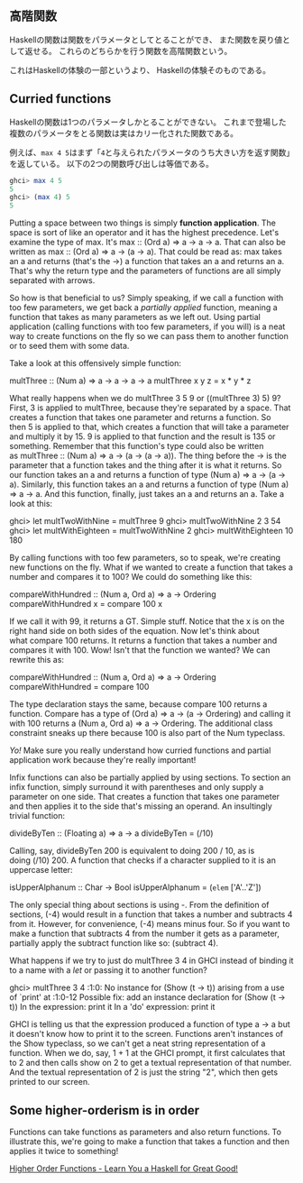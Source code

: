 ## 高階関数
Haskellの関数は関数をパラメータとしてとることができ、
また関数を戻り値として返せる。
これらのどちらかを行う関数を高階関数という。

これはHaskellの体験の一部というより、
Haskellの体験そのものである。

## 
## Curried functions
Haskellの関数は1つのパラメータしかとることができない。
これまで登場した複数のパラメータをとる関数は実はカリー化された関数である。

例えば、`max 4 5`はまず「`4`と与えられたパラメータのうち大きい方を返す関数」を返している。
以下の2つの関数呼び出しは等価である。
```haskell
ghci> max 4 5
5
ghci> (max 4) 5
5
```


Putting a space between two things is simply **function application**. The space is sort of like an operator and it has the highest precedence. Let's examine the type of max. It's max :: (Ord a) => a -> a -> a. That can also be written as max :: (Ord a) => a -> (a -> a). That could be read as: max takes an a and returns (that's the ->) a function that takes an a and returns an a. That's why the return type and the parameters of functions are all simply separated with arrows.

So how is that beneficial to us? Simply speaking, if we call a function with too few parameters, we get back a _partially applied_ function, meaning a function that takes as many parameters as we left out. Using partial application (calling functions with too few parameters, if you will) is a neat way to create functions on the fly so we can pass them to another function or to seed them with some data.

Take a look at this offensively simple function:

multThree :: (Num a) => a -> a -> a -> a
multThree x y z = x * y * z

What really happens when we do multThree 3 5 9 or ((multThree 3) 5) 9? First, 3 is applied to multThree, because they're separated by a space. That creates a function that takes one parameter and returns a function. So then 5 is applied to that, which creates a function that will take a parameter and multiply it by 15. 9 is applied to that function and the result is 135 or something. Remember that this function's type could also be written as multThree :: (Num a) => a -> (a -> (a -> a)). The thing before the -> is the parameter that a function takes and the thing after it is what it returns. So our function takes an a and returns a function of type (Num a) => a -> (a -> a). Similarly, this function takes an a and returns a function of type (Num a) => a -> a. And this function, finally, just takes an a and returns an a. Take a look at this:

ghci> let multTwoWithNine = multThree 9
ghci> multTwoWithNine 2 3
54
ghci> let multWithEighteen = multTwoWithNine 2
ghci> multWithEighteen 10
180

By calling functions with too few parameters, so to speak, we're creating new functions on the fly. What if we wanted to create a function that takes a number and compares it to 100? We could do something like this:

compareWithHundred :: (Num a, Ord a) => a -> Ordering
compareWithHundred x = compare 100 x

If we call it with 99, it returns a GT. Simple stuff. Notice that the x is on the right hand side on both sides of the equation. Now let's think about what compare 100 returns. It returns a function that takes a number and compares it with 100. Wow! Isn't that the function we wanted? We can rewrite this as:

compareWithHundred :: (Num a, Ord a) => a -> Ordering
compareWithHundred = compare 100

The type declaration stays the same, because compare 100 returns a function. Compare has a type of (Ord a) => a -> (a -> Ordering) and calling it with 100 returns a (Num a, Ord a) => a -> Ordering. The additional class constraint sneaks up there because 100 is also part of the Num typeclass.

_Yo!_ Make sure you really understand how curried functions and partial application work because they're really important!

Infix functions can also be partially applied by using sections. To section an infix function, simply surround it with parentheses and only supply a parameter on one side. That creates a function that takes one parameter and then applies it to the side that's missing an operand. An insultingly trivial function:

divideByTen :: (Floating a) => a -> a
divideByTen = (/10)

Calling, say, divideByTen 200 is equivalent to doing 200 / 10, as is doing (/10) 200. A function that checks if a character supplied to it is an uppercase letter:

isUpperAlphanum :: Char -> Bool
isUpperAlphanum = (`elem` ['A'..'Z'])

The only special thing about sections is using -. From the definition of sections, (-4) would result in a function that takes a number and subtracts 4 from it. However, for convenience, (-4) means minus four. So if you want to make a function that subtracts 4 from the number it gets as a parameter, partially apply the subtract function like so: (subtract 4).

What happens if we try to just do multThree 3 4 in GHCI instead of binding it to a name with a _let_ or passing it to another function?

ghci> multThree 3 4
<interactive>:1:0:
    No instance for (Show (t -> t))
      arising from a use of `print' at <interactive>:1:0-12
    Possible fix: add an instance declaration for (Show (t -> t))
    In the expression: print it
    In a 'do' expression: print it

GHCI is telling us that the expression produced a function of type a -> a but it doesn't know how to print it to the screen. Functions aren't instances of the Show typeclass, so we can't get a neat string representation of a function. When we do, say, 1 + 1 at the GHCI prompt, it first calculates that to 2 and then calls show on 2 to get a textual representation of that number. And the textual representation of 2 is just the string "2", which then gets printed to our screen.

## Some higher-orderism is in order

Functions can take functions as parameters and also return functions. To illustrate this, we're going to make a function that takes a function and then applies it twice to something!

[Higher Order Functions - Learn You a Haskell for Great Good!](https://learnyouahaskell.com/higher-order-functions)
